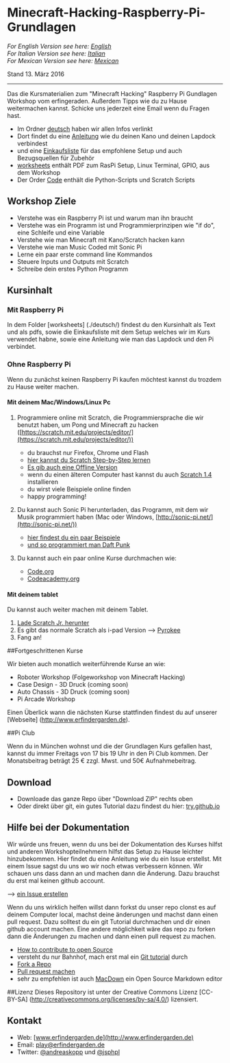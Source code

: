 # Minecraft-Hacking-Raspberry-Pi-Grundlagen

*For English Version see here: [English](./english)*  
*For Italian Version see here: [Italian](./italiano)*  
*For Mexican Version see here: [Mexican](./mexicano-puebla)* 

Stand 13. März 2016

---

Das die Kursmaterialien zum "Minecraft Hacking" Raspberry Pi Gundlagen Workshop vom erfingeraden. Außerdem Tipps wie du zu Hause weitermachen kannst. Schicke uns jederzeit eine Email wenn du Fragen hast.

* Im Ordner [deutsch](./deutsch) haben wir allen Infos verlinkt
* Dort findet du eine [Anleitung](./deutsch/lapdockpi.md) wie du deinen Kano und deinen Lapdock verbindest
* und eine [Einkaufsliste](./deutsch/einkaufsliste.md) für das empfohlene Setup und auch Bezugsquellen für Zubehör
* [worksheets](./worksheets) enthält PDF zum RasPi Setup, Linux Terminal, GPIO, aus dem Workshop
* Der Order [Code](./Code) enthält die Python-Scripts und Scratch Scripts


## Workshop Ziele

* Verstehe was ein Raspberry Pi ist und warum man ihn braucht
* Verstehe was ein Programm ist und Programmierprinzipen wie "if do", eine Schleife und eine Variable
* Verstehe wie man Minecraft mit Kano/Scratch hacken kann
* Verstehe wie man Music Coded mit Sonic Pi
* Lerne ein paar erste command line Kommandos
* Steuere Inputs und Outputs mit Scratch
* Schreibe dein erstes Python Programm

## Kursinhalt


### Mit Raspberry Pi

In dem Folder [worksheets] (./deutsch/) findest du den Kursinhalt als Text und als pdfs, sowie die Einkaufsliste mit dem Setup welches wir im Kurs verwendet habne, sowie eine Anleitung wie man das Lapdock und den Pi verbindet. 

### Ohne Raspberry Pi

Wenn du zunächst keinen Raspberry Pi kaufen möchtest kannst du trozdem zu Hause weiter machen.

#### Mit deinem Mac/Windows/Linux Pc

1. Programmiere online mit Scratch, die Programmiersprache die wir benutzt haben, um Pong und Minecraft zu hacken ([https://scratch.mit.edu/projects/editor/](https://scratch.mit.edu/projects/editor/))
	* du brauchst nur Firefox, Chrome und Flash
	* [hier kannst du Scratch Step-by-Step lernen ](https://scratch.mit.edu/projects/editor/?tip_bar=getStarted)
	* [Es gib auch eine Offline Version](https://scratch.mit.edu/scratch2download/)
	* wenn du einen älteren Computer hast kannst du auch [Scratch 1.4](https://scratch.mit.edu/scratch_1.4/) installieren
	* du wirst viele Beispiele online finden
	* happy programming!


2. Du kannst auch Sonic Pi herunterladen, das Programm, mit dem wir Musik programmiert haben (Mac oder Windows, [http://sonic-pi.net/](http://sonic-pi.net/))
	* [hier findest du ein paar Beispiele ](http://sonic-pi.net/)
	* [und so programmiert man Daft Punk](https://aimxhaisse.com/aerodynamic-everything-en.html) 

3. Du kannst auch ein paar online Kurse durchmachen wie:

	* [Code.org](https://code.org/)
	* [Codeacademy.org](https://www.codecademy.com/)

#### Mit deinem tablet

Du kannst auch weiter machen mit deinem Tablet. 

1. [Lade Scratch Jr. herunter](http://www.scratchjr.org/)
2. Es gibt das normale Scratch als i-pad Version --> [Pyrokee](https://itunes.apple.com/us/app/pyonkee/id905012686?mt=8)
3. Fang an!


##Fortgeschrittenen Kurse

Wir bieten auch monatlich weiterführende Kurse an wie: 

* Roboter Workshop (Folgeworkshop von Minecraft Hacking)
* Case Design - 3D Druck (coming soon)
* Auto Chassis - 3D Druck (coming soon)
* Pi Arcade Workshop

Einen Überlick wann die nächsten Kurse stattfinden findest du auf unserer [Webseite] (http://www.erfindergarden.de). 

##Pi Club

Wenn du in München wohnst und die der Grundlagen Kurs gefallen hast, kannst du immer Freitags von 17 bis 19 Uhr in den Pi Club kommen. Der Monatsbeitrag beträgt 25 € zzgl. Mwst.  und 50€ Aufnahmebeitrag. 


## Download

* Downloade das ganze Repo über "Download ZIP" rechts oben
* Oder direkt über git, ein gutes Tutorial dazu findest du hier: [try.github.io](https://try.github.io)


## Hilfe bei der Dokumentation 

Wir würde uns freuen, wenn du uns bei der Dokumentation des Kurses hilfst und anderen Workshopteilnehmern hilfst das Setup zu Hause leichter hinzubekommen. Hier findet du eine Anleitung wie du ein Issue erstellst. Mit einem Issue sagst du uns wo wir noch etwas verbessern können. Wir schauen uns dass dann an und machen dann die Änderung. Dazu brauchst du erst mal keinen github account.    

--> [ein Issue erstellen](https://guides.github.com/features/issues/)

Wenn du uns wirklich helfen willst dann forkst du unser repo clonst es auf deinem Computer local, machst deine änderungen und machst dann einen pull request. Dazu solltest du ein git Tutorial durchmachen und dir einen github account machen. Eine andere möglichkeit wäre das repo zu forken dann die Änderungen zu machen und dann einen pull request zu machen.  

* [How to contribute to open Source](https://guides.github.com/activities/contributing-to-open-source/)
* versteht du nur Bahnhof, mach erst mal ein [Git tutorial](http://rogerdudler.github.io/git-guide/) durch
* [Fork a Repo](https://help.github.com/articles/fork-a-repo/) 
* [Pull request machen](https://help.github.com/articles/using-pull-requests/)
* sehr zu empfehlen ist auch  [MacDown](http://macdown.uranusjr.com/) ein Open Source Markdown editor

##Lizenz
Dieses Repository ist unter der Creative Commons Lizenz [CC-BY-SA] (http://creativecommons.org/licenses/by-sa/4.0/) lizensiert. 


## Kontakt

* Web: [www.erfindergarden.de](http://www.erfindergarden.de)
* Email: [play@erfindergarden.de](mailto:play@erfindergarden.de)
* Twitter: [@andreaskopp](https://twitter.com/andreaskopp) und [@jsphpl](https://twitter.com/jsphpl)
